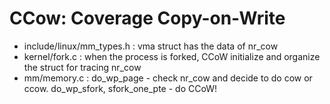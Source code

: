 # CCow: Coverage Copy-on-Write

- include/linux/mm_types.h : vma struct has the data of nr_cow
- kernel/fork.c : when the process is forked, CCoW initialize and organize the struct for tracing nr_cow
- mm/memory.c : do_wp_page - check nr_cow and decide to do cow or ccow.
                do_wp_sfork, sfork_one_pte - do CCoW!
